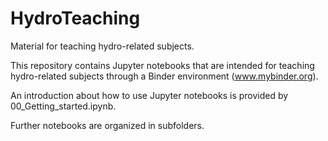 # HydroTeaching
Material for teaching hydro-related subjects.

This repository contains Jupyter notebooks that are intended for teaching hydro-related subjects through a Binder environment (www.mybinder.org).

An introduction about how to use Jupyter notebooks is provided by 00_Getting_started.ipynb.

Further notebooks are organized in subfolders.
